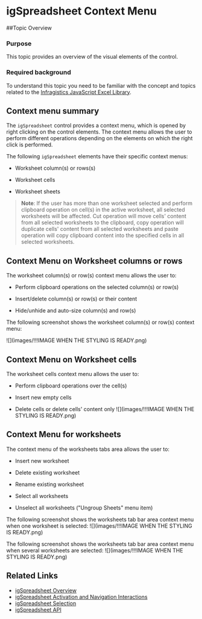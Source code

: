 ﻿<!--
|metadata|
{
    "fileName": "igspreadsheet-context-menu",
    "controlName": "igSpreadsheet",
    "tags": [""]
}
|metadata|
-->

# igSpreadsheet Context Menu
##Topic Overview
### Purpose
This topic provides an overview of the visual elements of the control.

### Required background
To understand this topic you need to be familiar with the concept and topics related to the [Infragistics JavaScript Excel Library](javascript-excel-library.html).

## Context menu summary
The `igSpreadsheet` control provides a context menu, which is opened by right clicking on the control elements. The context menu allows the user to perform different operations depending on the elements on which the right click is performed.

The following `igSpreadsheet` elements have their specific context menus:

- Worksheet column(s) or rows(s)

- Worksheet cells

- Worksheet sheets

>**Note**: If the user has more than one worksheet selected and perform clipboard operation on cell(s) in the active worksheet, all selected worksheets will be affected. Cut operation will move cells' content from all selected worksheets to the clipboard, copy operation will duplicate cells' content from all selected worksheets and paste operation will copy clipboard content into the specified cells in all selected worksheets.


## Context Menu on Worksheet columns or rows

The worksheet column(s) or row(s) context menu allows the user to:

- Perform clipboard operations on the selected column(s) or row(s)

- Insert/delete column(s) or row(s) or their content

- Hide/unhide and auto-size column(s) and row(s)

The following screenshot shows the worksheet column(s) or row(s) context menu:

![](images/!!!IMAGE WHEN THE STYLING IS READY.png)

## Context Menu on Worksheet cells

The worksheet cells context menu allows the user to:

- Perform clipboard operations over the cell(s)

- Insert new empty cells

- Delete cells or delete cells' content only
![](images/!!!IMAGE WHEN THE STYLING IS READY.png)

## Context Menu for worksheets

The context menu of the worksheets tabs area allows the user to:

- Insert new worksheet

- Delete existing worksheet

- Rename existing worksheet

- Select all worksheets

- Unselect all worksheets ("Ungroup Sheets" menu item)

The following screenshot shows the worksheets tab bar area context menu when one worksheet is selected:
![](images/!!!IMAGE WHEN THE STYLING IS READY.png)

The following screenshot shows the worksheets tab bar area context menu when several worksheets are selected:
![](images/!!!IMAGE WHEN THE STYLING IS READY.png)

## Related Links

 -   [igSpreadsheet Overview](igSpreadsheet-Overview.html)
 -   [igSpreadsheet Activation and Navigation Interactions](igSpreadsheet-Activation-and-Navigation-Interactions.html)
 -   [igSpreadsheet Selection](igSpreadsheet-Selection.html)
 -   [igSpreadsheet API](%%jQueryApiUrl%%/ui.igspreadsheet)